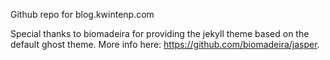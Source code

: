 Github repo for blog.kwintenp.com

Special thanks to biomadeira for providing the jekyll theme based on the default ghost theme. More info here: https://github.com/biomadeira/jasper.
